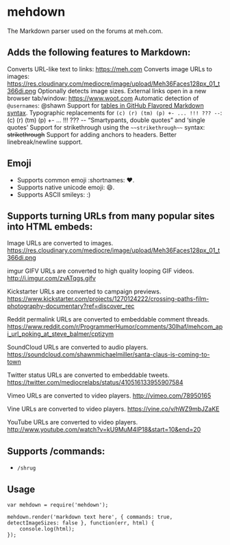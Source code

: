 mehdown
=======

The Markdown parser used on the forums at meh.com.

## Adds the following features to Markdown:

Converts URL-like text to links: https://meh.com
Converts image URLs to images: https://res.cloudinary.com/mediocre/image/upload/Meh36Faces128px_01_t366di.png
Optionally detects image sizes.
External links open in a new browser tab/window: https://www.woot.com
Automatic detection of `@usernames`: @shawn
Support for [tables in GitHub Flavored Markdown syntax](https://help.github.com/articles/organizing-information-with-tables/).
Typographic replacements for `(c) (r) (tm) (p) +- ... !!! ??? --`: (c) (r) (tm) (p) +- ... !!! ??? --
“Smartypants, double quotes” and ‘single quotes’
Support for strikethrough using the `~~strikethrough~~` syntax: ~~strikethrough~~
Support for adding anchors to headers.
Better linebreak/newline support.

## Emoji

- Supports common emoji :shortnames: :heart:.
- Supports native unicode emoji: 😄.
- Supports ASCII smileys: :)

## Supports turning URLs from many popular sites into HTML embeds:

Image URLs are converted to images.
https://res.cloudinary.com/mediocre/image/upload/Meh36Faces128px_01_t366di.png

imgur GIFV URLs are converted to high quality looping GIF videos.
http://i.imgur.com/zvATqgs.gifv

Kickstarter URLs are converted to campaign previews.
https://www.kickstarter.com/projects/1270124222/crossing-paths-film-photography-documentary?ref=discover_rec

Reddit permalink URLs are converted to embeddable comment threads.
https://www.reddit.com/r/ProgrammerHumor/comments/30lhaf/mehcom_api_url_poking_at_steve_balmer/cptizym

SoundCloud URLs are converted to audio players.
https://soundcloud.com/shawnmichaelmiller/santa-claus-is-coming-to-town

Twitter status URLs are converted to embeddable tweets.
https://twitter.com/mediocrelabs/status/410516133955907584

Vimeo URLs are converted to video players.
http://vimeo.com/78950165

Vine URLs are converted to video players.
https://vine.co/v/hWZ9mbJZaKE

YouTube URLs are converted to video players.
http://www.youtube.com/watch?v=kU9MuM4lP18&start=10&end=20

## Supports /commands:

- `/shrug`

## Usage

```
var mehdown = require('mehdown');

mehdown.render('markdown text here', { commands: true, detectImageSizes: false }, function(err, html) {
    console.log(html);
});
```
